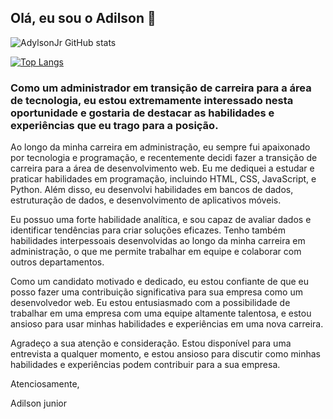 ## Olá, eu sou o Adilson 👋

![AdylsonJr GitHub stats](https://github-readme-stats.vercel.app/api?username=AdylsonJr&show_icons=true&theme=radical)

[![Top Langs](https://github-readme-stats.vercel.app/api/top-langs/?username=AdylsonJr&hide_progress=true)](https://github.com/AdylsonJr/github-readme-stats)

###  Como um administrador em transição de carreira para a área de tecnologia, eu estou extremamente interessado nesta oportunidade e gostaria de destacar as habilidades e experiências que eu trago para a posição.

Ao longo da minha carreira em administração, eu sempre fui apaixonado por tecnologia e programação, e recentemente decidi fazer a transição de carreira para a área de desenvolvimento web. Eu me dediquei a estudar e praticar habilidades em programação, incluindo HTML, CSS, JavaScript, e Python. Além disso, eu desenvolvi habilidades em bancos de dados, estruturação de dados, e desenvolvimento de aplicativos móveis.

Eu possuo uma forte habilidade analítica, e sou capaz de avaliar dados e identificar tendências para criar soluções eficazes. Tenho também habilidades interpessoais desenvolvidas ao longo da minha carreira em administração, o que me permite trabalhar em equipe e colaborar com outros departamentos.

Como um candidato motivado e dedicado, eu estou confiante de que eu posso fazer uma contribuição significativa para sua empresa como um desenvolvedor web. Eu estou entusiasmado com a possibilidade de trabalhar em uma empresa com uma equipe altamente talentosa, e estou ansioso para usar minhas habilidades e experiências em uma nova carreira.

Agradeço a sua atenção e consideração. Estou disponível para uma entrevista a qualquer momento, e estou ansioso para discutir como minhas habilidades e experiências podem contribuir para a sua empresa.

Atenciosamente,

Adilson junior


